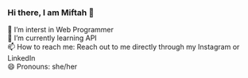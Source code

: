 ### Hi there, I am Miftah 👋
 🔭 I’m interst in Web Programmer <br>
 🌱 I’m currently learning API <br>
 📫 How to reach me: Reach out to me directly through my Instagram or LinkedIn<br>
😄 Pronouns: she/her <br>

<!--
**miftahulhsnh/miftahulhsnh** is a ✨ _special_ ✨ repository because its `README.md` (this file) appears on your GitHub profile.

Here are some ideas to get you started:

-

- 
- 👯 I’m looking to collaborate on ...
- 🤔 I’m looking for help with ...
- 💬 Ask me about ...
- 📫 How to reach me: ...
- 😄 Pronouns: ...
- ⚡ Fun fact: ...
-->
